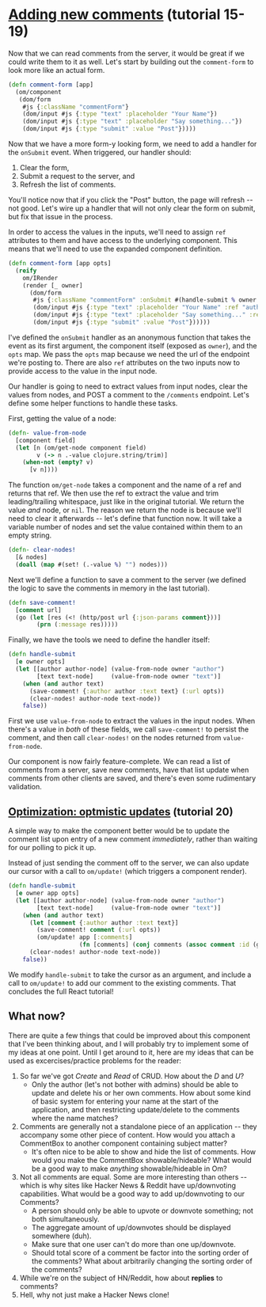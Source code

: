 # [Adding new comments](http://facebook.github.io/react/docs/tutorial.html#adding-new-comments) (tutorial 15-19)

Now that we can read comments from the server, it would be great if we
could write them to it as well. Let's start by building out the
`comment-form` to look more like an actual form.

```clojure
(defn comment-form [app]
  (om/component
   (dom/form
    #js {:className "commentForm"}
    (dom/input #js {:type "text" :placeholder "Your Name"})
    (dom/input #js {:type "text" :placeholder "Say something..."})
    (dom/input #js {:type "submit" :value "Post"}))))
```

Now that we have a more form-y looking form, we need to add a handler
for the `onSubmit` event. When triggered, our handler should:

1. Clear the form,
2. Submit a request to the server, and
3. Refresh the list of comments.

You'll notice now that if you click the "Post" button, the page will
refresh -- not good. Let's wire up a handler that will not only clear
the form on submit, but fix that issue in the process.

In order to access the values in the inputs, we'll need to assign
`ref` attributes to them and have access to the underlying
component. This means that we'll need to use the expanded component
definition.

```clojure
(defn comment-form [app opts]
  (reify
    om/IRender
    (render [_ owner]
      (dom/form
       #js {:className "commentForm" :onSubmit #(handle-submit % owner app opts)}
       (dom/input #js {:type "text" :placeholder "Your Name" :ref "author"})
       (dom/input #js {:type "text" :placeholder "Say something..." :ref "text"})
       (dom/input #js {:type "submit" :value "Post"})))))
```

I've defined the `onSubmit` handler as an anonymous function that
takes the event as its first argument, the component itself (exposed
as `owner`), and the `opts` map. We pass the `opts` map because we
need the url of the endpoint we're posting to. There are also `ref`
attributes on the two inputs now to provide access to the value in the
input node.

Our handler is going to need to extract values from input nodes, clear
the values from nodes, and POST a comment to the `/comments`
endpoint. Let's define some helper functions to handle these tasks.

First, getting the value of a node:

```clojure
(defn- value-from-node
  [component field]
  (let [n (om/get-node component field)
        v (-> n .-value clojure.string/trim)]
    (when-not (empty? v)
      [v n])))
```

The function `om/get-node` takes a component and the name of a ref and
returns that ref. We then use the ref to extract the value and trim
leading/trailing whitespace, just like in the original tutorial. We
return the value *and* node, or `nil`. The reason we return the node
is because we'll need to clear it afterwards -- let's define that
function now. It will take a variable number of nodes and set the
value contained within them to an empty string.

```clojure
(defn- clear-nodes!
  [& nodes]
  (doall (map #(set! (.-value %) "") nodes)))
```

Next we'll define a function to save a comment to the server (we
defined the logic to save the comments in memory in the last
tutorial).

```clojure
(defn save-comment!
  [comment url]
  (go (let [res (<! (http/post url {:json-params comment}))]
        (prn (:message res)))))
```

Finally, we have the tools we need to define the handler itself:

```clojure
(defn handle-submit
  [e owner opts]
  (let [[author author-node] (value-from-node owner "author")
        [text text-node]     (value-from-node owner "text")]
    (when (and author text)
      (save-comment! {:author author :text text} (:url opts))
      (clear-nodes! author-node text-node))
    false))
```

First we use `value-from-node` to extract the values in the input
nodes. When there's a value in *both* of these fields, we call
`save-comment!` to persist the comment, and then call `clear-nodes!`
on the nodes returned from `value-from-node`.

Our component is now fairly feature-complete. We can read a list of
comments from a server, save new comments, have that list update when
comments from other clients are saved, and there's even some
rudimentary validation.

## [Optimization: optmistic updates](http://facebook.github.io/react/docs/tutorial.html#optimization-optimistic-updates) (tutorial 20)

A simple way to make the component better would be to update the
comment list upon entry of a new comment *immediately*, rather than
waiting for our polling to pick it up.

Instead of just sending the comment off to the server, we can also
update our cursor with a call to `om/update!` (which triggers a
component render).

```clojure
(defn handle-submit
  [e owner app opts]
  (let [[author author-node] (value-from-node owner "author")
        [text text-node]     (value-from-node owner "text")]
    (when (and author text)
      (let [comment {:author author :text text}]
        (save-comment! comment (:url opts))
        (om/update! app [:comments]
                    (fn [comments] (conj comments (assoc comment :id (guid))))))
      (clear-nodes! author-node text-node))
    false))
```

We modify `handle-submit` to take the cursor as an argument, and
include a call to `om/update!` to add our comment to the existing
comments. That concludes the full React tutorial!

## What now?

There are quite a few things that could be improved about this
component that I've been thinking about, and I will probably try to
implement some of my ideas at one point. Until I get around to it,
here are my ideas that can be used as excercises/practice problems for
the reader:

1. So far we've got *Create* and *Read* of CRUD. How about the *D* and
   *U*?
   + Only the author (let's not bother with admins) should be able to
     update and delete his or her own comments. How about some kind of
     basic system for entering your name at the start of the
     application, and then restricting update/delete to the comments
     where the name matches?
2. Comments are generally not a standalone piece of an application --
   they accompany some other piece of content. How would you attach
   a CommentBox to another component containing subject matter?
   + It's often nice to be able to show and hide the list of
     comments. How would you make the CommentBox showable/hideable?
     What would be a good way to make *anything* showable/hideable in
     Om?
3. Not all comments are equal. Some are more interesting than others
   -- which is why sites like Hacker News & Reddit have up/downvoting
   capabilities. What would be a good way to add up/downvoting to our
   Comments?
   + A person should only be able to upvote or downvote something; not
     both simultaneously.
   + The aggregate amount of up/downvotes should be displayed
     somewhere (duh).
   + Make sure that one user can't do more than one up/downvote.
   + Should total score of a comment be factor into the sorting order
     of the comments? What about arbitrarily changing the sorting
     order of the comments?
4. While we're on the subject of HN/Reddit, how about **replies** to
   comments?
5. Hell, why not just make a Hacker News clone!
